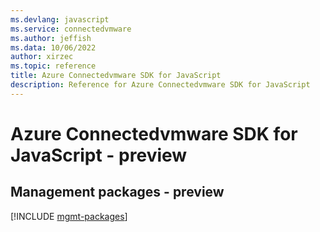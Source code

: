 ```yaml
---
ms.devlang: javascript
ms.service: connectedvmware
ms.author: jeffish
ms.data: 10/06/2022
author: xirzec
ms.topic: reference
title: Azure Connectedvmware SDK for JavaScript
description: Reference for Azure Connectedvmware SDK for JavaScript
---
```

# Azure Connectedvmware SDK for JavaScript - preview

## Management packages - preview
[!INCLUDE [mgmt-packages](connectedvmware-mgmt-index.md)]